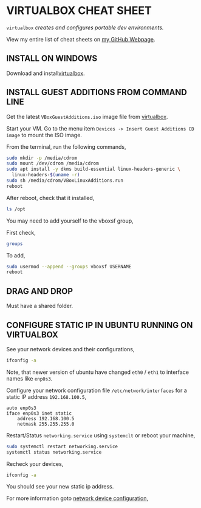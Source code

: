 # VIRTUALBOX CHEAT SHEET

`virtualbox` _creates and configures portable dev environments._

View my entire list of cheat sheets on
[my GitHub Webpage](https://jeffdecola.github.io/my-cheat-sheets/).

## INSTALL ON WINDOWS

Download and install[virtualbox](https://www.virtualbox.org/).

## INSTALL GUEST ADDITIONS FROM COMMAND LINE

Get the latest `VBoxGuestAdditions.iso` image file from
[virtualbox](http://download.virtualbox.org/virtualbox).

Start your VM.  Go to the menu item
`Devices -> Insert Guest Additions CD image`
to mount the ISO image.

From the terminal, run the following commands,

```bash
sudo mkdir -p /media/cdrom
sudo mount /dev/cdrom /media/cdrom
sudo apt install -y dkms build-essential linux-headers-generic \
  linux-headers-$(uname -r)
sudo sh /media/cdrom/VBoxLinuxAdditions.run
reboot
```

After reboot, check that it installed,

```bash
ls /opt
```

You may need to add yourself to the vboxsf group,

First check,

```bash
groups
```

To add,

```bash
sudo usermod --append --groups vboxsf USERNAME
reboot
```

## DRAG AND DROP

Must have a shared folder.

## CONFIGURE STATIC IP IN UBUNTU RUNNING ON VIRTUALBOX

See your network devices and their configurations,

```bash
ifconfig -a
```

Note, that newer version of ubuntu have changed `eth0` / `eth1`
to interface names like `enp0s3`.

Configure your network configuration file
 `/etc/network/interfaces` for a static IP address `192.168.100.5`,

```text
auto enp0s3
iface enp0s3 inet static
    address 192.168.100.5
    netmask 255.255.255.0
```

Restart/Status `networking.service` using `systemclt`
or reboot your machine,

```bash
sudo systemctl restart networking.service
systemctl status networking.service
```

Recheck your devices,

```bash
ifconfig -a
```

You should see your new static ip address.

For more information goto [network device configuration](),
